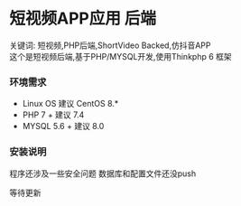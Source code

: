 # 短视频APP应用 后端
关键词: 短视频,PHP后端,ShortVideo Backed,仿抖音APP  
这个是短视频后端,基于PHP/MYSQL开发,使用Thinkphp 6 框架  

### 环境需求
 - Linux OS 建议 CentOS 8.*
 - PHP 7 +  建议 7.4
 - MYSQL 5.6 + 建议 8.0
 
 ### 安装说明

程序还涉及一些安全问题
数据库和配置文件还没push
        
等待更新   
